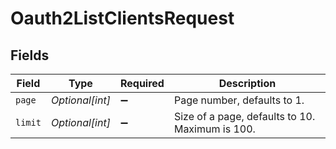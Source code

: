 # Oauth2ListClientsRequest


## Fields

| Field                                           | Type                                            | Required                                        | Description                                     |
| ----------------------------------------------- | ----------------------------------------------- | ----------------------------------------------- | ----------------------------------------------- |
| `page`                                          | *Optional[int]*                                 | :heavy_minus_sign:                              | Page number, defaults to 1.                     |
| `limit`                                         | *Optional[int]*                                 | :heavy_minus_sign:                              | Size of a page, defaults to 10. Maximum is 100. |